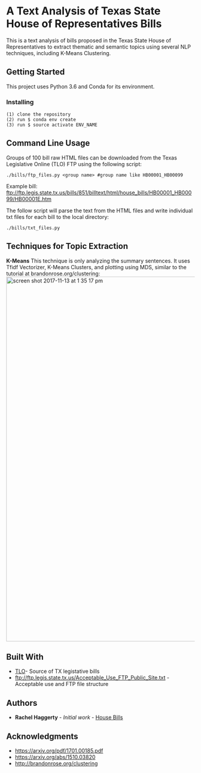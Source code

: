 # A Text Analysis of Texas State House of Representatives Bills

This is a text analysis of bills proposed in the Texas State House of
Representatives to extract thematic and semantic topics using several NLP techniques, including K-Means Clustering.

## Getting Started

This project uses Python 3.6 and Conda for its environment.


### Installing

```
(1) clone the repository
(2) run $ conda env create
(3) run $ source activate ENV_NAME
```

## Command Line Usage

Groups of 100 bill raw HTML files can be downloaded from the Texas Legislative Online (TLO) FTP using the
following script:

```
./bills/ftp_files.py <group name> #group name like HB00001_HB00099
```
  
  Example bill: ftp://ftp.legis.state.tx.us/bills/851/billtext/html/house_bills/HB00001_HB00099/HB00001E.htm

The follow script will parse the text from the HTML files and write individual txt files for each
bill to the local directory:

```
./bills/txt_files.py
```

## Techniques for Topic Extraction

**K-Means**
This technique is only analyzing the summary sentences. It uses Tfidf Vectorizer, K-Means Clusters, and plotting using MDS, similar to the tutorial at brandonrose.org/clustering:
<img width="973" alt="screen shot 2017-11-13 at 1 35 17 pm" src="https://user-images.githubusercontent.com/19957892/32745389-2fcb97c0-c878-11e7-8f39-b2d5d4e7ff36.png">



## Built With

* [TLO](http://www.capitol.state.tx.us/)- Source of TX legistative bills
* ftp://ftp.legis.state.tx.us/Acceptable_Use_FTP_Public_Site.txt -
  Acceptable use and FTP file structure


## Authors

* **Rachel Haggerty** - *Initial work* - [House
  Bills](https://github.com/rachelhaggerty/bills)


## Acknowledgments

* https://arxiv.org/pdf/1701.00185.pdf
* https://arxiv.org/abs/1510.03820
* http://brandonrose.org/clustering

